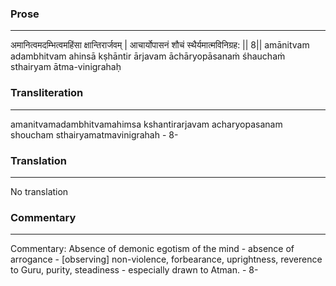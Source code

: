 ### Prose 
 --- 
अमानित्वमदम्भित्वमहिंसा क्षान्तिरार्जवम् |
आचार्योपासनं शौचं स्थैर्यमात्मविनिग्रह: || 8||
amānitvam adambhitvam ahinsā kṣhāntir ārjavam
āchāryopāsanaṁ śhauchaṁ sthairyam ātma-vinigrahaḥ

### Transliteration 
 --- 
amanitvamadambhitvamahimsa kshantirarjavam acharyopasanam shoucham sthairyamatmavinigrahah - 8-

### Translation 
 --- 
No translation

### Commentary 
 --- 
Commentary: Absence of demonic egotism of the mind - absence of arrogance - [observing] non-violence, forbearance, uprightness, reverence to Guru, purity, steadiness - especially drawn to Atman. - 8-